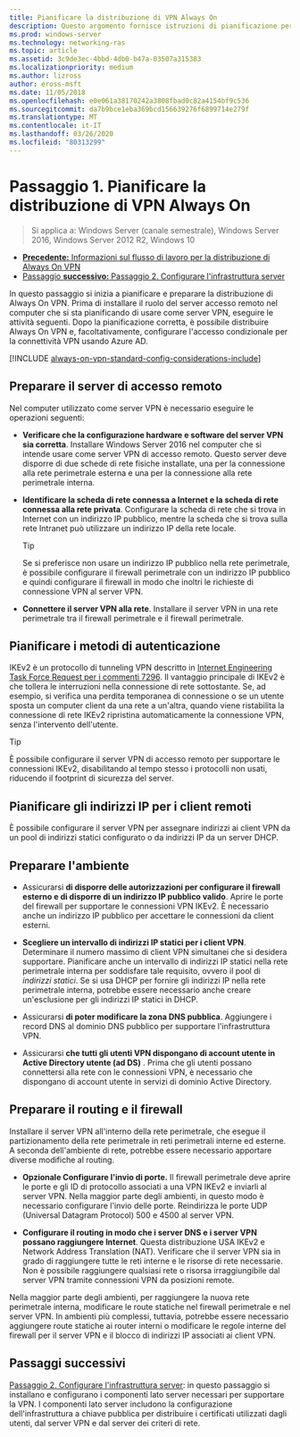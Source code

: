 ```yaml
---
title: Pianificare la distribuzione di VPN Always On
description: Questo argomento fornisce istruzioni di pianificazione per la distribuzione di Always On VPN in Windows Server 2016.
ms.prod: windows-server
ms.technology: networking-ras
ms.topic: article
ms.assetid: 3c9de3ec-4bbd-4db0-b47a-03507a315383
ms.localizationpriority: medium
ms.author: lizross
author: eross-msft
ms.date: 11/05/2018
ms.openlocfilehash: e0e061a38170242a3808fbad0c82a4154bf9c536
ms.sourcegitcommit: da7b9bce1eba369bcd156639276f6899714e279f
ms.translationtype: MT
ms.contentlocale: it-IT
ms.lasthandoff: 03/26/2020
ms.locfileid: "80313299"
---
```

# <a name="step-1-plan-the-always-on-vpn-deployment"></a>Passaggio 1. Pianificare la distribuzione di VPN Always On

>Si applica a: Windows Server (canale semestrale), Windows Server 2016, Windows Server 2012 R2, Windows 10

- [**Precedente:** Informazioni sul flusso di lavoro per la distribuzione di Always On VPN](always-on-vpn-deploy-deployment.md)
- [Passaggio **successivo:** Passaggio 2. Configurare l'infrastruttura server](vpn-deploy-server-infrastructure.md)

In questo passaggio si inizia a pianificare e preparare la distribuzione di Always On VPN. Prima di installare il ruolo del server accesso remoto nel computer che si sta pianificando di usare come server VPN, eseguire le attività seguenti. Dopo la pianificazione corretta, è possibile distribuire Always On VPN e, facoltativamente, configurare l'accesso condizionale per la connettività VPN usando Azure AD.

[!INCLUDE [always-on-vpn-standard-config-considerations-include](../../../includes/always-on-vpn-standard-config-considerations-include.md)]

## <a name="prepare-the-remote-access-server"></a>Preparare il server di accesso remoto

Nel computer utilizzato come server VPN è necessario eseguire le operazioni seguenti:

- **Verificare che la configurazione hardware e software del server VPN sia corretta**. Installare Windows Server 2016 nel computer che si intende usare come server VPN di accesso remoto. Questo server deve disporre di due schede di rete fisiche installate, una per la connessione alla rete perimetrale esterna e una per la connessione alla rete perimetrale interna.

- **Identificare la scheda di rete connessa a Internet e la scheda di rete connessa alla rete privata**. Configurare la scheda di rete che si trova in Internet con un indirizzo IP pubblico, mentre la scheda che si trova sulla rete Intranet può utilizzare un indirizzo IP della rete locale.

    >[!TIP]
    >Se si preferisce non usare un indirizzo IP pubblico nella rete perimetrale, è possibile configurare il firewall perimetrale con un indirizzo IP pubblico e quindi configurare il firewall in modo che inoltri le richieste di connessione VPN al server VPN.

- **Connettere il server VPN alla rete**. Installare il server VPN in una rete perimetrale tra il firewall perimetrale e il firewall perimetrale.

## <a name="plan-authentication-methods"></a>Pianificare i metodi di autenticazione

IKEv2 è un protocollo di tunneling VPN descritto in [Internet Engineering Task Force Request per i commenti 7296](https://datatracker.ietf.org/doc/rfc7296/). Il vantaggio principale di IKEv2 è che tollera le interruzioni nella connessione di rete sottostante. Se, ad esempio, si verifica una perdita temporanea di connessione o se un utente sposta un computer client da una rete a un'altra, quando viene ristabilita la connessione di rete IKEv2 ripristina automaticamente la connessione VPN, senza l'intervento dell'utente.

>[!TIP]
>È possibile configurare il server VPN di accesso remoto per supportare le connessioni IKEv2, disabilitando al tempo stesso i protocolli non usati, riducendo il footprint di sicurezza del server. 

## <a name="plan-ip-addresses-for-remote-clients"></a>Pianificare gli indirizzi IP per i client remoti

È possibile configurare il server VPN per assegnare indirizzi ai client VPN da un pool di indirizzi statici configurato o da indirizzi IP da un server DHCP. 

## <a name="prepare-the-environment"></a>Preparare l'ambiente

- Assicurarsi **di disporre delle autorizzazioni per configurare il firewall esterno e di disporre di un indirizzo IP pubblico valido**. Aprire le porte del firewall per supportare le connessioni VPN IKEv2. È necessario anche un indirizzo IP pubblico per accettare le connessioni da client esterni.

- **Scegliere un intervallo di indirizzi IP statici per i client VPN**. Determinare il numero massimo di client VPN simultanei che si desidera supportare. Pianificare anche un intervallo di indirizzi IP statici nella rete perimetrale interna per soddisfare tale requisito, ovvero il pool di *indirizzi statici*. Se si usa DHCP per fornire gli indirizzi IP nella rete perimetrale interna, potrebbe essere necessario anche creare un'esclusione per gli indirizzi IP statici in DHCP.

- Assicurarsi **di poter modificare la zona DNS pubblica**. Aggiungere i record DNS al dominio DNS pubblico per supportare l'infrastruttura VPN. 

- Assicurarsi **che tutti gli utenti VPN dispongano di account utente in Active Directory utente (ad DS)** . Prima che gli utenti possano connettersi alla rete con le connessioni VPN, è necessario che dispongano di account utente in servizi di dominio Active Directory.

## <a name="prepare-routing-and-firewall"></a>Preparare il routing e il firewall 

Installare il server VPN all'interno della rete perimetrale, che esegue il partizionamento della rete perimetrale in reti perimetrali interne ed esterne. A seconda dell'ambiente di rete, potrebbe essere necessario apportare diverse modifiche al routing.

- **Opzionale Configurare l'invio di porte.** Il firewall perimetrale deve aprire le porte e gli ID di protocollo associati a una VPN IKEv2 e inviarli al server VPN. Nella maggior parte degli ambienti, in questo modo è necessario configurare l'invio delle porte. Reindirizza le porte UDP (Universal Datagram Protocol) 500 e 4500 al server VPN.

- **Configurare il routing in modo che i server DNS e i server VPN possano raggiungere Internet**. Questa distribuzione USA IKEv2 e Network Address Translation (NAT). Verificare che il server VPN sia in grado di raggiungere tutte le reti interne e le risorse di rete necessarie. Non è possibile raggiungere qualsiasi rete o risorsa irraggiungibile dal server VPN tramite connessioni VPN da posizioni remote.

Nella maggior parte degli ambienti, per raggiungere la nuova rete perimetrale interna, modificare le route statiche nel firewall perimetrale e nel server VPN. In ambienti più complessi, tuttavia, potrebbe essere necessario aggiungere route statiche ai router interni o modificare le regole interne del firewall per il server VPN e il blocco di indirizzi IP associati ai client VPN.

## <a name="next-steps"></a>Passaggi successivi

[Passaggio 2. Configurare l'infrastruttura server](vpn-deploy-server-infrastructure.md): in questo passaggio si installano e configurano i componenti lato server necessari per supportare la VPN. I componenti lato server includono la configurazione dell'infrastruttura a chiave pubblica per distribuire i certificati utilizzati dagli utenti, dal server VPN e dal server dei criteri di rete.